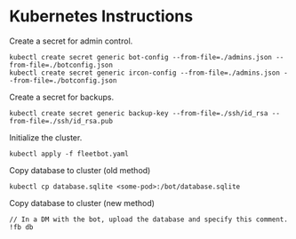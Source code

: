 # Kubernetes Instructions

Create a secret for admin control. 
```
kubectl create secret generic bot-config --from-file=./admins.json --from-file=./botconfig.json
kubectl create secret generic ircon-config --from-file=./admins.json --from-file=./botconfig.json
```

Create a secret for backups. 
```
kubectl create secret generic backup-key --from-file=./ssh/id_rsa --from-file=./ssh/id_rsa.pub
```

Initialize the cluster. 
```
kubectl apply -f fleetbot.yaml
```

Copy database to cluster (old method)  
```
kubectl cp database.sqlite <some-pod>:/bot/database.sqlite
```

Copy database to cluster (new method) 
```
// In a DM with the bot, upload the database and specify this comment. 
!fb db 
```

